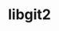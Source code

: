 ---
title: "libgit2"
layout: cache
categories: [package, develop-2024-10-27]
meta: {"versions": ["1.5.2", "1.7.2", "1.8.0"], "compilers": ["apple-clang@=15.0.0", "gcc@=10.2.1", "gcc@=11.1.0", "gcc@=11.4.0", "gcc@=13.2.0", "gcc@=7.5.0", "gcc@=9.4.0", "oneapi@=2024.2.1"], "oss": ["centos7", "ubuntu18.04", "ubuntu20.04", "ubuntu22.04", "ubuntu24.04", "ventura"], "platforms": ["darwin", "linux"], "targets": ["aarch64", "neoverse_v1", "neoverse_v2", "ppc64le", "x86_64_v3"], "stacks": ["data-vis-sdk", "developer-tools-darwin", "developer-tools-manylinux2014", "e4s", "e4s-neoverse-v2", "e4s-neoverse_v1", "e4s-oneapi", "e4s-power", "ml-darwin-aarch64-mps", "ml-linux-x86_64-cpu", "ml-linux-x86_64-cuda", "ml-linux-x86_64-rocm", "radiuss", "root", "tutorial"], "num_specs": 14, "num_specs_by_stack": {"developer-tools-darwin": 1, "root": 14, "ml-darwin-aarch64-mps": 1, "developer-tools-manylinux2014": 1, "radiuss": 1, "e4s-power": 1, "data-vis-sdk": 2, "e4s-neoverse_v1": 1, "e4s-neoverse-v2": 1, "e4s": 3, "tutorial": 1, "e4s-oneapi": 1, "ml-linux-x86_64-cuda": 1, "ml-linux-x86_64-cpu": 1, "ml-linux-x86_64-rocm": 1}}
spec_details: [{"hash": "jekcw3lpd2gjxogas7ubyhycuztpsy64", "compiler": "apple-clang@=15.0.0", "versions": ["1.8.0"], "os": "ventura", "platform": "darwin", "target": "aarch64", "variants": ["build_system=cmake", "build_type=Release", "~curl", "generator=make", "https=system", "~ipo", "+mmap", "+ssh"], "stacks": ["developer-tools-darwin", "root", "ml-darwin-aarch64-mps"], "size": "-", "tarball": "https://binaries.spack.io/develop-2024-10-27/build_cache/darwin-ventura-aarch64/apple-clang-15.0.0/libgit2-1.8.0/darwin-ventura-aarch64-apple-clang-15.0.0-libgit2-1.8.0-jekcw3lpd2gjxogas7ubyhycuztpsy64.spack"}, {"hash": "yzdsoyh7557f7xownja6yz5lrej3djpy", "compiler": "gcc@=10.2.1", "versions": ["1.8.0"], "os": "centos7", "platform": "linux", "target": "x86_64_v3", "variants": ["build_system=cmake", "build_type=Release", "~curl", "generator=make", "https=system", "~ipo", "+mmap", "+ssh"], "stacks": ["root", "developer-tools-manylinux2014"], "size": "-", "tarball": "https://binaries.spack.io/develop-2024-10-27/build_cache/linux-centos7-x86_64_v3/gcc-10.2.1/libgit2-1.8.0/linux-centos7-x86_64_v3-gcc-10.2.1-libgit2-1.8.0-yzdsoyh7557f7xownja6yz5lrej3djpy.spack"}, {"hash": "d2kukh4f4nu362clb5d4dxombdgk2ige", "compiler": "gcc@=7.5.0", "versions": ["1.8.0"], "os": "ubuntu18.04", "platform": "linux", "target": "x86_64_v3", "variants": ["build_system=cmake", "build_type=Release", "~curl", "generator=make", "https=system", "~ipo", "+mmap", "+ssh"], "stacks": ["root", "radiuss"], "size": "-", "tarball": "https://binaries.spack.io/develop-2024-10-27/build_cache/linux-ubuntu18.04-x86_64_v3/gcc-7.5.0/libgit2-1.8.0/linux-ubuntu18.04-x86_64_v3-gcc-7.5.0-libgit2-1.8.0-d2kukh4f4nu362clb5d4dxombdgk2ige.spack"}, {"hash": "36uhlmup6wrqjnkx6bxzajml7wcdmhtn", "compiler": "gcc@=9.4.0", "versions": ["1.8.0"], "os": "ubuntu20.04", "platform": "linux", "target": "ppc64le", "variants": ["build_system=cmake", "build_type=Release", "~curl", "generator=make", "https=system", "~ipo", "+mmap", "+ssh"], "stacks": ["root", "e4s-power"], "size": "-", "tarball": "https://binaries.spack.io/develop-2024-10-27/build_cache/linux-ubuntu20.04-ppc64le/gcc-9.4.0/libgit2-1.8.0/linux-ubuntu20.04-ppc64le-gcc-9.4.0-libgit2-1.8.0-36uhlmup6wrqjnkx6bxzajml7wcdmhtn.spack"}, {"hash": "oypqyt6olkgcxc4sfzqrarkhozgfuipd", "compiler": "gcc@=11.1.0", "versions": ["1.8.0"], "os": "ubuntu20.04", "platform": "linux", "target": "x86_64_v3", "variants": ["build_system=cmake", "build_type=Release", "~curl", "generator=make", "https=system", "~ipo", "+mmap", "+ssh"], "stacks": ["root", "data-vis-sdk"], "size": "-", "tarball": "https://binaries.spack.io/develop-2024-10-27/build_cache/linux-ubuntu20.04-x86_64_v3/gcc-11.1.0/libgit2-1.8.0/linux-ubuntu20.04-x86_64_v3-gcc-11.1.0-libgit2-1.8.0-oypqyt6olkgcxc4sfzqrarkhozgfuipd.spack"}, {"hash": "6pgydrjjm3ll7wmdgwvpnrwwbywm3trn", "compiler": "gcc@=11.1.0", "versions": ["1.8.0"], "os": "ubuntu20.04", "platform": "linux", "target": "x86_64_v3", "variants": ["build_system=cmake", "build_type=Release", "~curl", "generator=make", "https=system", "~ipo", "+mmap", "+ssh"], "stacks": ["root", "data-vis-sdk"], "size": "-", "tarball": "https://binaries.spack.io/develop-2024-10-27/build_cache/linux-ubuntu20.04-x86_64_v3/gcc-11.1.0/libgit2-1.8.0/linux-ubuntu20.04-x86_64_v3-gcc-11.1.0-libgit2-1.8.0-6pgydrjjm3ll7wmdgwvpnrwwbywm3trn.spack"}, {"hash": "jw2iyl5tjhvruaiatbfkje2avq3ejna3", "compiler": "gcc@=11.4.0", "versions": ["1.8.0"], "os": "ubuntu22.04", "platform": "linux", "target": "neoverse_v1", "variants": ["build_system=cmake", "build_type=Release", "~curl", "generator=make", "https=system", "~ipo", "+mmap", "+ssh"], "stacks": ["e4s-neoverse_v1", "root"], "size": "-", "tarball": "https://binaries.spack.io/develop-2024-10-27/build_cache/linux-ubuntu22.04-neoverse_v1/gcc-11.4.0/libgit2-1.8.0/linux-ubuntu22.04-neoverse_v1-gcc-11.4.0-libgit2-1.8.0-jw2iyl5tjhvruaiatbfkje2avq3ejna3.spack"}, {"hash": "ulisrc3qgsvx4kgel6k3jm4evor23dwy", "compiler": "gcc@=11.4.0", "versions": ["1.8.0"], "os": "ubuntu22.04", "platform": "linux", "target": "neoverse_v2", "variants": ["build_system=cmake", "build_type=Release", "~curl", "generator=make", "https=system", "~ipo", "+mmap", "+ssh"], "stacks": ["e4s-neoverse-v2", "root"], "size": "-", "tarball": "https://binaries.spack.io/develop-2024-10-27/build_cache/linux-ubuntu22.04-neoverse_v2/gcc-11.4.0/libgit2-1.8.0/linux-ubuntu22.04-neoverse_v2-gcc-11.4.0-libgit2-1.8.0-ulisrc3qgsvx4kgel6k3jm4evor23dwy.spack"}, {"hash": "4k7rhoakydz7jai653owq62nsyujoo75", "compiler": "gcc@=11.4.0", "versions": ["1.8.0"], "os": "ubuntu22.04", "platform": "linux", "target": "x86_64_v3", "variants": ["build_system=cmake", "build_type=Release", "~curl", "generator=make", "https=system", "~ipo", "+mmap", "+ssh"], "stacks": ["root", "e4s"], "size": "-", "tarball": "https://binaries.spack.io/develop-2024-10-27/build_cache/linux-ubuntu22.04-x86_64_v3/gcc-11.4.0/libgit2-1.8.0/linux-ubuntu22.04-x86_64_v3-gcc-11.4.0-libgit2-1.8.0-4k7rhoakydz7jai653owq62nsyujoo75.spack"}, {"hash": "z3qx5qtqbdivctn7e4bkaoyio6bdnrfh", "compiler": "gcc@=11.4.0", "versions": ["1.8.0"], "os": "ubuntu22.04", "platform": "linux", "target": "x86_64_v3", "variants": ["build_system=cmake", "build_type=Release", "~curl", "generator=make", "https=system", "~ipo", "+mmap", "+ssh"], "stacks": ["root", "e4s"], "size": "-", "tarball": "https://binaries.spack.io/develop-2024-10-27/build_cache/linux-ubuntu22.04-x86_64_v3/gcc-11.4.0/libgit2-1.8.0/linux-ubuntu22.04-x86_64_v3-gcc-11.4.0-libgit2-1.8.0-z3qx5qtqbdivctn7e4bkaoyio6bdnrfh.spack"}, {"hash": "rvbszlaqu5xokzy5orhiiofwgorup2q2", "compiler": "gcc@=11.4.0", "versions": ["1.5.2"], "os": "ubuntu22.04", "platform": "linux", "target": "x86_64_v3", "variants": ["build_system=cmake", "build_type=Release", "~curl", "generator=make", "https=system", "~ipo", "+mmap", "+ssh"], "stacks": ["root", "tutorial"], "size": "-", "tarball": "https://binaries.spack.io/develop-2024-10-27/build_cache/linux-ubuntu22.04-x86_64_v3/gcc-11.4.0/libgit2-1.5.2/linux-ubuntu22.04-x86_64_v3-gcc-11.4.0-libgit2-1.5.2-rvbszlaqu5xokzy5orhiiofwgorup2q2.spack"}, {"hash": "pjfwwsd3r66l2mb3tznkk3zvaudjpucg", "compiler": "gcc@=11.4.0", "versions": ["1.7.2"], "os": "ubuntu22.04", "platform": "linux", "target": "x86_64_v3", "variants": ["build_system=cmake", "build_type=Release", "~curl", "generator=make", "https=system", "~ipo", "+mmap", "+ssh"], "stacks": ["root", "e4s"], "size": "-", "tarball": "https://binaries.spack.io/develop-2024-10-27/build_cache/linux-ubuntu22.04-x86_64_v3/gcc-11.4.0/libgit2-1.7.2/linux-ubuntu22.04-x86_64_v3-gcc-11.4.0-libgit2-1.7.2-pjfwwsd3r66l2mb3tznkk3zvaudjpucg.spack"}, {"hash": "qunfbtryxv2b2nvdicebq2lznsd4o4ba", "compiler": "oneapi@=2024.2.1", "versions": ["1.8.0"], "os": "ubuntu22.04", "platform": "linux", "target": "x86_64_v3", "variants": ["build_system=cmake", "build_type=Release", "~curl", "generator=make", "https=system", "~ipo", "+mmap", "+ssh"], "stacks": ["root", "e4s-oneapi"], "size": "-", "tarball": "https://binaries.spack.io/develop-2024-10-27/build_cache/linux-ubuntu22.04-x86_64_v3/oneapi-2024.2.1/libgit2-1.8.0/linux-ubuntu22.04-x86_64_v3-oneapi-2024.2.1-libgit2-1.8.0-qunfbtryxv2b2nvdicebq2lznsd4o4ba.spack"}, {"hash": "gxzyqwa53l6rq6dpk3y6sg55raapbrsw", "compiler": "gcc@=13.2.0", "versions": ["1.8.0"], "os": "ubuntu24.04", "platform": "linux", "target": "x86_64_v3", "variants": ["build_system=cmake", "build_type=Release", "~curl", "generator=make", "https=system", "~ipo", "+mmap", "+ssh"], "stacks": ["ml-linux-x86_64-cuda", "root", "ml-linux-x86_64-cpu", "ml-linux-x86_64-rocm"], "size": "-", "tarball": "https://binaries.spack.io/develop-2024-10-27/build_cache/linux-ubuntu24.04-x86_64_v3/gcc-13.2.0/libgit2-1.8.0/linux-ubuntu24.04-x86_64_v3-gcc-13.2.0-libgit2-1.8.0-gxzyqwa53l6rq6dpk3y6sg55raapbrsw.spack"}]
---
